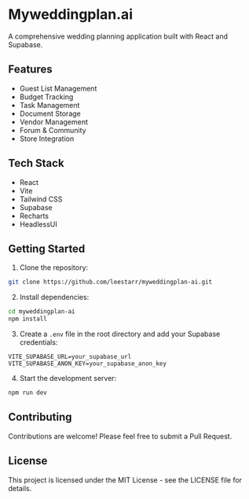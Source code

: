 # Myweddingplan.ai

A comprehensive wedding planning application built with React and Supabase.

## Features

- Guest List Management
- Budget Tracking
- Task Management
- Document Storage
- Vendor Management
- Forum & Community
- Store Integration

## Tech Stack

- React
- Vite
- Tailwind CSS
- Supabase
- Recharts
- HeadlessUI

## Getting Started

1. Clone the repository:
```bash
git clone https://github.com/leestarr/myweddingplan-ai.git
```

2. Install dependencies:
```bash
cd myweddingplan-ai
npm install
```

3. Create a `.env` file in the root directory and add your Supabase credentials:
```env
VITE_SUPABASE_URL=your_supabase_url
VITE_SUPABASE_ANON_KEY=your_supabase_anon_key
```

4. Start the development server:
```bash
npm run dev
```

## Contributing

Contributions are welcome! Please feel free to submit a Pull Request.

## License

This project is licensed under the MIT License - see the LICENSE file for details.
